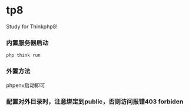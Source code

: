 # tp8
Study for Thinkphp8!

### 内置服务器启动
```
php think run
```

### 外置方法
phpenv启动即可

### 配置对外目录时，注意绑定到public，否则访问报错403 forbiden
